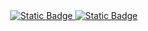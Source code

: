 <div align="center">
<a href="https://kaneesell.github.io/Aprendizado/">
<img alt="Static Badge" src="https://capsule-render.vercel.app/api?type=waving&height=200&color=gradient&text=Aprendizado">
<img alt="Static Badge" src="https://img.shields.io/badge/Ir_para_P%C3%A1gina-Aprendizado-brightgreen?link=https%3A%2F%2Fkaneesell.github.io%2FAprendizado%2F">
</a>
</div>
